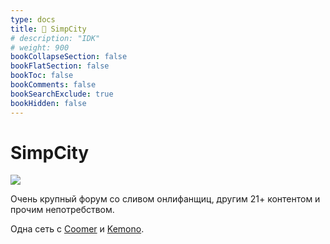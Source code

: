 ```yaml
---
type: docs
title: 🔷 SimpCity
# description: "IDK"
# weight: 900
bookCollapseSection: false
bookFlatSection: false
bookToc: false
bookComments: false
bookSearchExclude: true
bookHidden: false
---
```


# SimpCity

![](@img/simpcity-screenshot.jpg)

Очень крупный форум со сливом онлифанщиц, другим 21+ контентом и прочим непотребством.

Одна сеть с [Coomer](../coomer) и [Kemono](../kemono).
